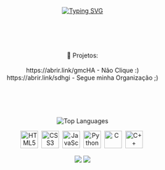 <br><br>
 <div align="center">
   <a href="https://git.io/typing-svg">
     <img src="https://readme-typing-svg.demolab.com/?lines=+ + + + + + + + + +Hello,+i'm+Victor+Emanuel;Passionate+about+web+development" alt="Typing SVG">
   </a>
<br>
<br>
<br><br><br><br>
🚀 Projetos:<br><br>
https://abrir.link/gmcHA   -   Não Clique :)<br>
https://abrir.link/sdhgi   -   Segue minha Organização ;)<br><br><br><br><br>



![Top Languages](https://github-readme-stats.vercel.app/api/top-langs/?username=VictorEmatos&hide=jupyter%20notebook&langs_count=20&count_private=true&show_icons=true&layout=compact)


<p>
  <img src="https://cdn.jsdelivr.net/gh/devicons/devicon/icons/html5/html5-original.svg" title="HTML5" alt="HTML5" width="40" height="40"/>&nbsp;
  <img src="https://cdn.jsdelivr.net/gh/devicons/devicon/icons/css3/css3-original.svg" title="CSS3" alt="CSS3" width="40" height="40"/>&nbsp;
  <img src="https://cdn.jsdelivr.net/gh/devicons/devicon/icons/javascript/javascript-original.svg" title="JavaScript" alt="JavaScript" width="40" height="40"/>&nbsp;
  <img src="https://cdn.jsdelivr.net/gh/devicons/devicon/icons/python/python-original.svg" title="Python" alt="Python" width="40" height="40"/>&nbsp;
  <img src="https://cdn.jsdelivr.net/gh/devicons/devicon/icons/c/c-original.svg" title="C" alt="C" width="40" height="40"/>&nbsp;
  <img src="https://cdn.jsdelivr.net/gh/devicons/devicon/icons/cplusplus/cplusplus-original.svg" title="C++" alt="C++" width="40" height="40"/>&nbsp;
</p>

<img src="https://img.shields.io/badge/WhatsApp-25D366?style=for-the-badge&logo=whatsapp&logoColor=white" />
<img src="https://img.shields.io/badge/Gmail-FF0000?style=for-the-badge&logo=Gmail&logoColor=white" />

